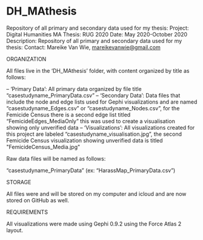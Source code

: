 # DH_MAthesis
Repository of all primary and secondary data used for my thesis: 
Project: Digital Humanities MA Thesis: RUG 2020
Date: May 2020-October 2020
Description: Repository of all primary and secondary data used for my thesis: 
Contact: Mareike Van Wie, mareikevanwie@gmail.com

ORGANIZATION

All files live in the ‘DH_MAthesis’ folder, with content organized by title as follows:

– ‘Primary Data’: All primary data organized by file title “casestudyname_PrimaryData.csv”
– ‘Secondary Data’: Data files that include the node and edge lists used for Gephi visualizations and are named “casestudyname_Edges.csv” or “casestudyname_Nodes.csv”, for the Femicide Census there is a second edge list titled “FemicideEdges_MediaOnly” this was used to create a visualisation showing only unverified data
– ‘Visualizations’: All visualizations created for this project are labeled “casestudyname_visualisation.jpg”, the second Femicide Census visualization showing unverified data is titled "FemicideCensus_Media.jpg"


Raw data files will be named as follows:

“casestudyname_PrimaryData”
(ex: “HarassMap_PrimaryData.csv”)

STORAGE

All files were and will be stored on my computer and icloud and are now stored on GitHub as well.

REQUIREMENTS

All visualizations were made using Gephi 0.9.2 using the Force Atlas 2 layout.

